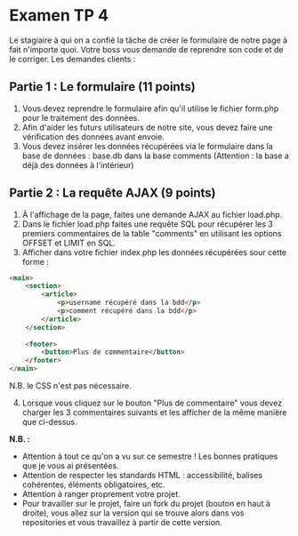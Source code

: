 # Examen TP 4

Le stagiaire à qui on a confié la tâche de créer le formulaire de notre page à fait n'importe quoi. Votre boss vous demande de reprendre son code et de le corriger.
Les demandes clients :

## Partie 1 : Le formulaire (11 points)

1. Vous devez reprendre le formulaire afin qu'il utilise le fichier form.php pour le traitement des données.
2. Afin d'aider les futurs utilisateurs de notre site, vous devez faire une vérification des données avant envoie.
3. Vous devez insérer les données récupérées via le formulaire dans la base de données : base.db dans la base comments (Attention : la base a déjà des données à l'intérieur)

## Partie 2 : La requête AJAX (9 points)

1. À l'affichage de la page, faites une demande AJAX au fichier load.php.
2. Dans le fichier load.php faites une requête SQL pour récupérer les 3 premiers commentaires de la table "comments" en utilisant les options OFFSET et LIMIT en SQL.
3. Afficher dans votre fichier index.php les données récupérées sour cette forme :

```html
<main>
    <section>
        <article>
            <p>username récupéré dans la bdd</p>
            <p>comment récupéré dans la bdd</p>
        </article>
    </section>
    
    <footer>
        <button>Plus de commentaire</button>
    </footer>
</main>
```
N.B. le CSS n'est pas nécessaire.

4. Lorsque vous cliquez sur le bouton "Plus de commentaire" vous devez charger les 3 commentaires suivants et les afficher de la même manière que ci-dessus.

**N.B. :**  
- Attention à tout ce qu'on a vu sur ce semestre ! Les bonnes pratiques que je vous ai présentées.
- Attention de respecter les standards HTML : accessibilité, balises cohérentes, éléments obligatoires, etc.
- Attention à ranger proprement votre projet.
- Pour travailler sur le projet, faire un fork du projet (bouton en haut à droite), vous allez sur la version qui se trouve alors dans vos repositories et vous travaillez à partir de cette version.
